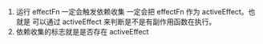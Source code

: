 1. 运行 effectFn 一定会触发依赖收集 一定会把 effectFn 作为 activeEffect。也就是 可以通过 activeEffect 来判断是不是有副作用函数在执行。
2. 依赖收集的标志就是是否存在 activeEffect
